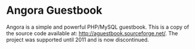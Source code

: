 # Angora Guestbook
Angora is a simple and powerful PHP/MySQL guestbook.
This is a copy of the source code available at: http://aguestbook.sourceforge.net/.
The project was supported until 2011 and is now discontinued.
